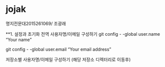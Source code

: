 # jojak
명지전문대2015261069/ 조광래

**1. 설정과 초기화
전역 사용자명/이메일 구성하기
git config - -global user.name “Your name”

git config - -global user.email “Your email address”

저장소별 사용자명/이메일 구성하기 (해당 저장소 디렉터리로 이동후)
